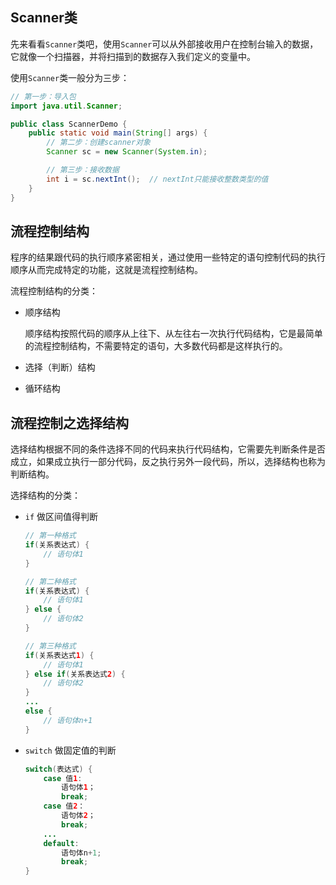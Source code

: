 ## Scanner类

先来看看`Scanner`类吧，使用`Scanner`可以从外部接收用户在控制台输入的数据，它就像一个扫描器，并将扫描到的数据存入我们定义的变量中。

使用`Scanner`类一般分为三步：

```java
// 第一步：导入包
import java.util.Scanner;

public class ScannerDemo {
	public static void main(String[] args) {
		// 第二步：创建scanner对象
		Scanner sc = new Scanner(System.in);

		// 第三步：接收数据
		int i = sc.nextInt();  // nextInt只能接收整数类型的值
	}
}
```

## 流程控制结构

程序的结果跟代码的执行顺序紧密相关，通过使用一些特定的语句控制代码的执行顺序从而完成特定的功能，这就是流程控制结构。

流程控制结构的分类：

- 顺序结构

  顺序结构按照代码的顺序从上往下、从左往右一次执行代码结构，它是最简单的流程控制结构，不需要特定的语句，大多数代码都是这样执行的。

- 选择（判断）结构
- 循环结构

## 流程控制之选择结构

选择结构根据不同的条件选择不同的代码来执行代码结构，它需要先判断条件是否成立，如果成立执行一部分代码，反之执行另外一段代码，所以，选择结构也称为判断结构。

选择结构的分类：

- `if` 做区间值得判断
  ```java
  // 第一种格式
  if(关系表达式) {
	  // 语句体1
  }

  // 第二种格式
  if(关系表达式) {
	  // 语句体1
  } else {
	  // 语句体2
  }

  // 第三种格式
  if(关系表达式1) {
	  // 语句体1
  } else if(关系表达式2) {
	  // 语句体2
  }
  ...
  else {
	  // 语句体n+1
  }
  ```
- `switch` 做固定值的判断
  ```java
  switch(表达式) {
	  case 值1:
		  语句体1；
		  break;
	  case 值2：
		  语句体2；
		  break;
	  ...
	  default:
		  语句体n+1;
		  break;
  }
  ```




